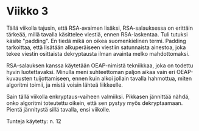 # Viikko 3

Tällä viikolla tajusin, että RSA-avaimen lisäksi, RSA-salauksessa on erittäin tärkeää, millä tavalla käsittelee viestiä, ennen RSA-laskentaa.
Tuli tutuksi käsite "padding". En tiedä mikä on oikea suomenkielinen termi. Padding tarkoittaa, että lisätään alkuperäiseen viestiin satunnaista ainestoa, joka tekee viestin osittaista dekryptausta ilman avainta melko mahdottomaksi.

RSA-salauksen kanssa käytetään OEAP-nimistä tekniikkaa, joka on todettu hyvin luotettavaksi. Minulla meni suhteettoman paljon aikaa vain eri OEAP-kuvausten tuijottamiseen, ennen kuin alkoi jollain tavalla hahmottua, miten algoritmi toimii, ja mistä voisin lähteä liikkeelle.

Sain tällä viikolla enkryptaus-vaiheen valmiiksi. Pikkasen jännittää nähdä, onko algoritmi toteutettu oikein, että sen pystyy myös dekryptaamaan. Pientä jännitystä sillä tavalla, ensi viikolle.

Tunteja käytetty: n. 12
